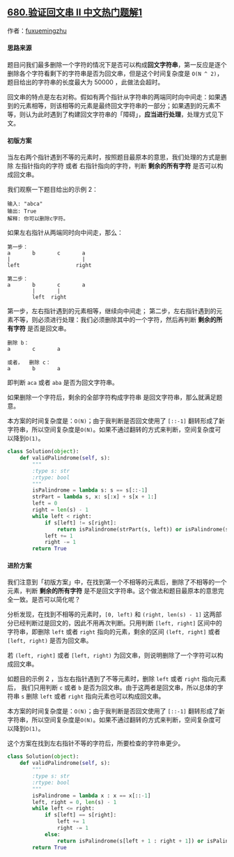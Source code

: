## [680.验证回文串 II 中文热门题解1](https://leetcode.cn/problems/valid-palindrome-ii/solutions/100000/cong-liang-ce-xiang-zhong-jian-zhao-dao-bu-deng-de)

作者：[fuxuemingzhu](https://leetcode.cn/u/fuxuemingzhu)

#### 思路来源
题目问我们最多删除一个字符的情况下是否可以构成**回文字符串**，第一反应是逐个删除各个字符看剩下的字符串是否为回文串，但是这个时间复杂度是 `O(N ^ 2)`，题目给出的字符串的长度最大为 50000 ，此做法会超时。

回文串的特点是左右对称。假如有两个指针从字符串的两端同时向中间走：如果遇到的元素相等，则该相等的元素是最终回文字符串的一部分；如果遇到的元素不等，则认为此时遇到了构建回文字符串的「障碍」，**应当进行处理**，处理方式见下文。

#### 初版方案
当左右两个指针遇到不等的元素时，按照题目最原本的意思，我们处理的方式是删除 左指针指向的字符 或者 右指针指向的字符，判断 **剩余的所有字符** 是否可以构成回文串。

我们观察一下题目给出的示例 2：

    输入: "abca"
    输出: True
    解释: 你可以删除c字符。

如果左右指针从两端同时向中间走，那么：

    第一步：
    a       b       c       a
    |                       |
    left                  right

    第二步：
    a       b       c       a
            |       |
            left  right

第一步，左右指针遇到的元素相等，继续向中间走；
第二步，左右指针遇到的元素不等，则必须进行处理：我们必须删除其中的一个字符，然后再判断 **剩余的所有字符** 是否是回文串。

    删除 b：
    a       c       a

    或者，  删除 c：
    a       b       a

即判断 `aca` 或者 `aba` 是否为回文字符串。

如果删除一个字符后，剩余的全部字符构成字符串 是回文字符串，那么就满足题意。

本方案的时间复杂度是：`O(N)`；由于我判断是否回文使用了 `[::-1]` 翻转形成了新字符串，所以空间复杂度是`O(N)`。如果不通过翻转的方式来判断，空间复杂度可以降到`O(1)`。



```Python []
class Solution(object):
    def validPalindrome(self, s):
        """
        :type s: str
        :rtype: bool
        """
        isPalindrome = lambda s: s == s[::-1]
        strPart = lambda s, x: s[:x] + s[x + 1:]
        left = 0
        right = len(s) - 1
        while left < right:
            if s[left] != s[right]:
                return isPalindrome(strPart(s, left)) or isPalindrome(strPart(s, right))
            left += 1
            right -= 1
        return True

```

#### 进阶方案

我们注意到「初版方案」中，在找到第一个不相等的元素后，删除了不相等的一个元素，判断 **剩余的所有字符** 是不是回文字符串。这个做法和题目最原本的意思完全一致。是否可以简化呢？

分析发现，在找到不相等的元素时，`[0, left)` 和 `(right, len(s) - 1]` 这两部分已经判断过是回文的，因此不用再次判断。只用判断 `[left, right]` 区间中的字符串，即删除 `left` 或者 `right` 指向的元素，剩余的区间 `(left, right]` 或者 `[left, right)` 是否为回文串。

若 `(left, right]` 或者 `[left, right)` 为回文串，则说明删除了一个字符可以构成回文串。

如题目的示例 2 ，当左右指针遇到了不等元素时，删除 `left` 或者 `right` 指向元素后， 我们只用判断 `c` 或者 `b` 是否为回文串。由于这两者是回文串，所以总体的字符串 `s` 删除 `left` 或者 `right` 指向元素也可以构成回文串。

本方案的时间复杂度是：`O(N)`；由于我判断是否回文使用了 `[::-1]` 翻转形成了新字符串，所以空间复杂度是`O(N)`。如果不通过翻转的方式来判断，空间复杂度可以降到`O(1)`。

这个方案在找到左右指针不等的字符后，所要检查的字符串更少。



```Python []
class Solution(object):
    def validPalindrome(self, s):
        """
        :type s: str
        :rtype: bool
        """
        isPalindrome = lambda x : x == x[::-1]
        left, right = 0, len(s) - 1
        while left <= right:
            if s[left] == s[right]:
                left += 1
                right -= 1
            else:
                return isPalindrome(s[left + 1 : right + 1]) or isPalindrome(s[left: right])
        return True
```


